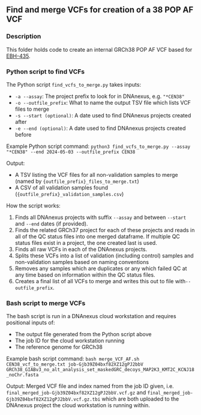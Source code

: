 ## Find and merge VCFs for creation of a 38 POP AF VCF

### Description
This folder holds code to create an internal GRCh38 POP AF VCF based for [EBH-435](https://cuhbioinformatics.atlassian.net/browse/DI-435).

### Python script to find VCFs
The Python script `find_vcfs_to_merge.py` takes inputs:
- `-a --assay`: The project prefix to look for in DNAnexus, e.g. `"*CEN38"`
- `-o --outfile_prefix`: What to name the output TSV file which lists VCF files to merge
- `-s --start (optional)`: A date used to find DNAnexus projects created after
- `-e --end (optional)`: A date used to find DNAnexus projects created before

Example Python script command:
`python3 find_vcfs_to_merge.py --assay "*CEN38" --end 2024-05-03 --outfile_prefix CEN38`

Output:
- A TSV listing the VCF files for all non-validation samples to merge (named by `{outfile_prefix}_files_to_merge.txt`)
- A CSV of all validation samples found (`{outfile_prefix}_validation_samples.csv`)

How the script works:
1. Finds all DNAnexus projects with suffix `--assay` and between `--start` and `--end` dates (if provided).
2. Finds the related GRCh37 project for each of these projects and reads in all of the QC status files into one merged dataframe. If multiple QC status files exist in a project, the one created last is used.
3. Finds all raw VCFs in each of the DNAnexus projects.
4. Splits these VCFs into a list of validation (including control) samples and non-validation samples based on naming conventions
5. Removes any samples which are duplicates or any which failed QC at any time based on information within the QC status files.
6. Creates a final list of all VCFs to merge and writes this out to file with`--outfile_prefix`.

### Bash script to merge VCFs
The bash script is run in a DNAnexus cloud workstation and requires positional inputs of:
- The output file generated from the Python script above
- The job ID for the cloud workstation running
- The reference genome for GRCh38

Example bash script command:
`bash merge_VCF_AF.sh CEN38_vcf_to_merge.txt job-Gjb39Z04bxf82XZ12gPJ2bbV GRCh38_GIABv3_no_alt_analysis_set_maskedGRC_decoys_MAP2K3_KMT2C_KCNJ18_noChr.fasta`

Output:
Merged VCF file and index named from the job ID given, i.e. `final_merged_job-Gjb39Z04bxf82XZ12gPJ2bbV.vcf.gz` and `final_merged_job-Gjb39Z04bxf82XZ12gPJ2bbV.vcf.gz.tbi` which are both uploaded to the DNAnexus project the cloud workstation is running within.